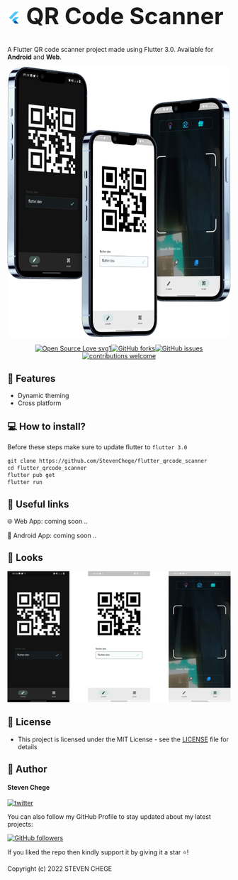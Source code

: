 <h1 align="start" style="font-size: 52px;" ><img height=30 src="https://raw.githubusercontent.com/github/explore/80688e429a7d4ef2fca1e82350fe8e3517d3494d/topics/flutter/flutter.png"> QR Code Scanner </h1>

A Flutter QR code scanner project made using Flutter 3.0. Available for **Android** and **Web**.

<img src="https://github.com/StevenChege/flutter_qrcode_scanner/blob/main/qr%20code%20iPhone%20mockup.png"> 


<div align="center">

[![Open Source Love svg1](https://badges.frapsoft.com/os/v1/open-source.svg?v=103)](#)[![GitHub forks](https://img.shields.io/github/forks/StevenChege/flutter_qrcode_scanner?style=social)](https://github.com/StevenChege/flutter_qrcode_scanner/fork)[![GitHub issues](https://img.shields.io/github/issues/StevenChege/flutter_qrcode_scanner)](https://github.com/StevenChege/flutter_qrcode_scanner/issues)[![contributions welcome](https://img.shields.io/badge/contributions-welcome-brightgreen.svg?style=flat&label=Contributions&colorA=red&colorB=black)](#)

</div>  <!-- buttons -->

## 🤖 Features

- Dynamic theming
- Cross platform

## 💻 How to install?

Before these steps make sure to update flutter to `flutter 3.0`

```
git clone https://github.com/StevenChege/flutter_qrcode_scanner
cd flutter_qrcode_scanner
flutter pub get
flutter run
```

## 🔗 Useful links

🌐 Web App: coming soon ..

📱 Android App: coming soon ..

## 👀 Looks

<img src="https://github.com/StevenChege/flutter_qrcode_scanner/blob/main/screenshots.png">

## 🔑 License

- This project is licensed under the MIT License - see the [LICENSE](LICENSE.md) file for details

## 🧑 Author

#### Steven Chege

[![twitter](https://img.shields.io/badge/twitter-1DA1F2?style=for-the-badge&logo=twitter&logoColor=white)](https://twitter.com/hynes_steve)

You can also follow my GitHub Profile to stay updated about my latest projects:

[![GitHub followers](https://img.shields.io/github/followers/StevenChege?style=social)](https://github.com/StevenChege)

If you liked the repo then kindly support it by giving it a star ⭐!

Copyright (c) 2022 STEVEN CHEGE

